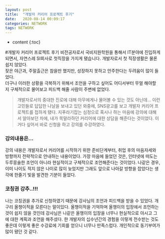 ```yaml
---
layout: post
title:  "개발자 커리어 프로젝트 후기"
date:   2020-08-14 00:09:17
categories: NETWORK
tags: NETWORK
---
```

* content
{:toc}

#개발자 커리어 프로젝트 후기
비전공자로서 국비지원학원을 통해서 IT분야에 진입하게 되면서, 자연스레 SI회사로 첫직장을 가지게 됐습니다. 개발자로서 첫 직장생활은 물론 쉽지 않았다.    
잦은 야근과, 주말출근은 참을만 했지만, 성장하지 못하고 안주한다는 두려움이 많이 들었다.   
더구나 이러한 상황을 극복하기 위해서 조언을 구하고 싶어도 어디서부터 무얼 해야할 지 구체적으로 물어보고 피드백 해줄 사람이 주변에 없었다.  
>개발자로서의 중대한 진로에 대해 아무에게나 물어볼 수 있는 것도 아닌데... 
이런 고민들로 답답한 나날을 보내고 있던 와중에, SNS광고를 보고 개발자 커리어 프로젝트를 접하게 됐다. 지푸라기잡는 심정으로 혹시나 하는 마음에 강의에 대해서 알아보던 차에, 내가 목말라하던 커리어에 대한 상담을 해준다는 것이었다. 이거다 싶어서 바로 신청을 하고 강의를 수강하였다. 

### 강의내용은...
강의 내용은 개발자로서 커리어를 시작하기 위한 준비단계부터, 취업 후의 마음자세와 방향까지 전략적으로 안내하는 내용이었다. 가장 마음에 들었던 것은, 인터넷에 떠도는 두루뭉술한 조언이 아니라 현실적이고 구체적으로 조언해준다는 것이었다. 나같은 경우, 이미 나이도 적지 않은 나이로 많이 늦었지만 그래도 앞으로 나아갈 방향을 잡았다는 생각에 한줄기 빛을 발견한 기분이 들었다. 

### 코칭권 강추..!!!
나는 코칭권을 추가로 신청하였기 때문에 강사님의 조언과 피드백을 받을 수 있었다. 개구리 올챙이적을 모른다는 말이있다. 올챙이적을 기억하며 올챙이의 입장에서 조언하는 것이 쉽지 않을 것인데 강사님은 나같은 올챙이의 입장을 너무나 현실적으로 아시고 그에 대한 계획과 조언을 해주셨다. 한 개발자의 십수년간의 경험을 이렇게 전수받는 것도 좋은데 이렇게 좋은 수강료에 기회를 얻으니 너무나 만족스럽다. 개인적으로 동기부여가 많이 됐던 것 같다.  